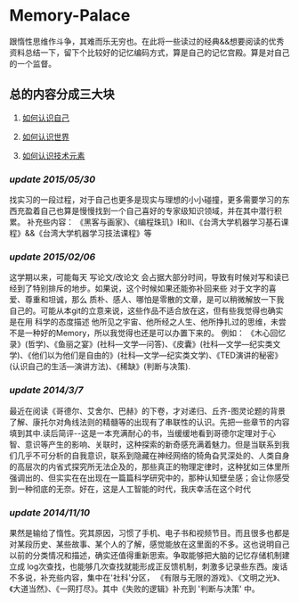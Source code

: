 Memory-Palace
=============

跟惰性思维作斗争，其难而乐无穷也。在此将一些读过的经典&&想要阅读的优秀资料总结一下，留下个比较好的记忆编码方式，算是自己的记忆宫殿。算是对自己的一个监督。

## 总的内容分成三大块

1. [如何认识自己](https://github.com/LiEmail/Memory-Palace/blob/master/%E5%A6%82%E4%BD%95%E8%AE%A4%E8%AF%86%E8%87%AA%E5%B7%B1.md) 

2. [如何认识世界](https://github.com/LiEmail/Memory-Palace/blob/master/%E5%A6%82%E4%BD%95%E8%AE%A4%E8%AF%86%E4%B8%96%E7%95%8C.md)

3. [如何认识技术元素](https://github.com/LiEmail/Memory-Palace/blob/master/%E5%A6%82%E4%BD%95%E8%AE%A4%E8%AF%86%E6%8A%80%E6%9C%AF%E5%85%83%E7%B4%A0.md)

### *update 2015/05/30*
找实习的一段过程，对于自己也更多是现实与理想的小小碰撞，更多需要学习的东西充盈着自己也算是慢慢找到一个自己喜好的专家级知识领域，并在其中潜行积累。 补充些内容： 《黑客与画家》、《编程珠玑》I和II、《台湾大学机器学习基石课程》&&《台湾大学机器学习技法课程》等

### *update 2015/02/06*
这学期以来，可能每天 写论文/改论文 会占据大部分时间，导致有时候对写和读已经到了特别排斥的地步。如果说，这个时候如果还能弥补回来些 对于文字的喜爱、尊重和坦诚，那么 质朴、感人、哪怕是零散的文章，是可以稍微解放一下我自己的。可能从本git的立意来说，这些作品不适合放在这，但有些我觉得也确实是在用 科学的态度描述 他所见之宇宙、他所经之人生、他所挣扎过的思维，未尝不是一种好的Memory，所以我觉得也还是可以办置下来的。 例如： 《木心回忆录》(哲学)、《鱼丽之宴》(社科—文学—问答)、《皮囊》(社科—文学—纪实类文学)、《他们以为他们是自由的》(社科—文学—纪实类文学)、《TED演讲的秘密》(认识自己的生活—演讲方法)、《稀缺》(判断与决策).
### *update 2014/3/7*
最近在阅读《哥德尔、艾舍尔、巴赫》的下卷，才对递归、丘齐-图灵论题的背景了解、康托尔对角线法则的精髓等的出现有了串联性的认识。先把一些章节的内容填到其中.读后简评--这是一本充满耐心的书，当缓缓地看到哥德尔定理对于心智、意识等产生的影响、关联时，这种探索的新奇感充满着魅力。但是当联系到我们几乎不可分析的自我意识，联系到隐藏在神经网络的犄角旮旯深处的、人类自身的高层次的内省式探究所无法企及的，那些真正的物理定律时，这种犹如三体里所强调出的、但实实在在出现在一篇篇科学研究中的，那种认知壁垒感；会让你感受到一种彻底的无奈。好在，这是人工智能的时代，我庆幸活在这个时代
### *update 2014/11/10*
果然是输给了惰性。究其原因，习惯了手机、电子书和视频节目。而且很多也都是对某段历史、某些故事、某个人的了解，感觉能放在这里面的不多。这也说明自己以前的分类情况和描述，确实还值得重新思索。争取能够把大脑的记忆存储机制建立成 log次查找，也能够几次查找就能形成正反馈机制，刺激多记录些东西。废话不多说，补充些内容，集中在'社科'分区， 《有限与无限的游戏》、《文明之光》、《大道当然》、《一网打尽》。其中《失败的逻辑》补充到 '判断与决策' 中。
